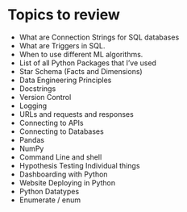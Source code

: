 # Topics to review
- What are Connection Strings for SQL databases
- What are Triggers in SQL.
- When to use different ML algorithms.
- List of all Python Packages that I’ve used
- Star Schema (Facts and Dimensions)
- Data Engineering Principles
- Docstrings
- Version Control
- Logging
- URLs and requests and responses
- Connecting to APIs
- Connecting to Databases
- Pandas
- NumPy
- Command Line and shell
- Hypothesis Testing Individual things
- Dashboarding with Python
- Website Deploying in Python
- Python Datatypes
- Enumerate / enum